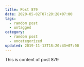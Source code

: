 ```yaml
---
title: Post 879
date: 2020-05-02T07:20:28+07:00
tags:
  - random post
  - untagged
category:
  - random post
  - uncategorized
updated: 2019-11-13T18:20:43+07:00
---
```

This is content of post 879